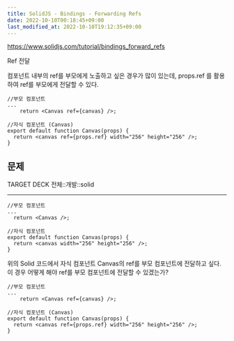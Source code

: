 ```yaml
---
title: SolidJS - Bindings - Forwarding Refs
date: 2022-10-10T00:18:45+09:00
last_modified_at: 2022-10-10T19:12:35+09:00
---
```


https://www.solidjs.com/tutorial/bindings_forward_refs

Ref 전달

컴포넌트 내부의 ref를 부모에게 노출하고 싶은 경우가 많이 있는데, props.ref 를 활용하여 ref를 부모에게 전달할 수 있다.

```tsx
//부모 컴포넌트
...
	return <Canvas ref={canvas} />;

//자식 컴포넌트 (Canvas)
export default function Canvas(props) {
  return <canvas ref={props.ref} width="256" height="256" />;
}
```

## 문제

TARGET DECK
전체::개발::solid

---

<!--ankiQ-->

```tsx
//부모 컴포넌트
...
  return <Canvas />;

//자식 컴포넌트
export default function Canvas(props) {
  return <canvas width="256" height="256" />;
}

```

위의 Solid 코드에서 자식 컴포넌트 Canvas의 ref를 부모 컴포넌트에 전달하고 싶다. 이 경우 어떻게 해야 ref를 부모 컴포넌트에 전달할 수 있겠는가?

<!--ankiA-->

```tsx
//부모 컴포넌트
...
	return <Canvas ref={canvas} />;

//자식 컴포넌트 (Canvas)
export default function Canvas(props) {
  return <canvas ref={props.ref} width="256" height="256" />;
}
```

<!--ankiE-->
<!--ID: 1664963394344-->
